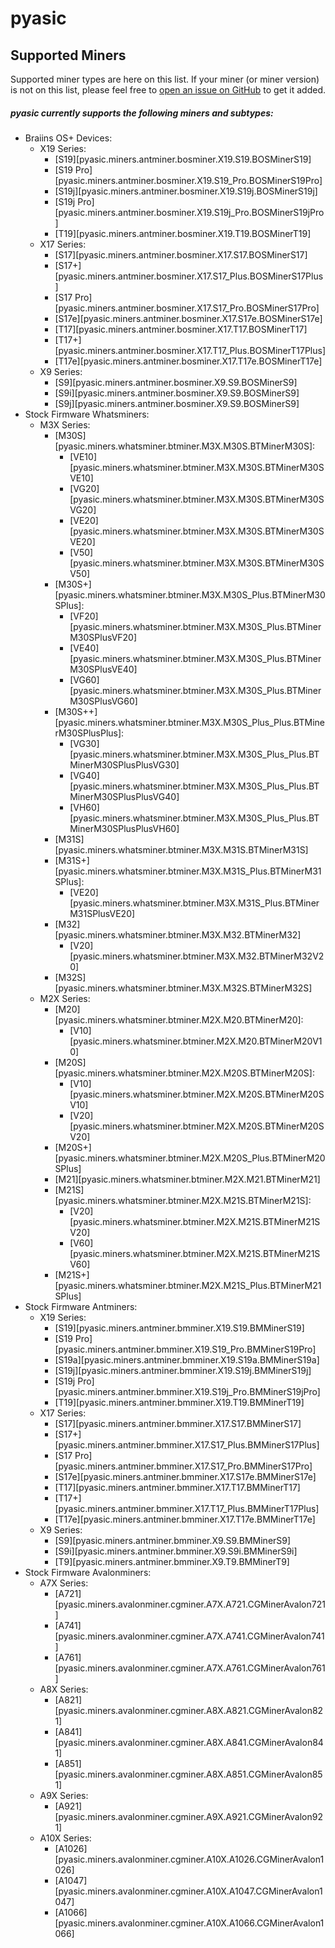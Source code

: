 # pyasic
## Supported Miners

Supported miner types are here on this list.  If your miner (or miner version) is not on this list, please feel free to [open an issue on GitHub](https://github.com/UpstreamData/pyasic/issues) to get it added.

##### pyasic currently supports the following miners and subtypes:
* Braiins OS+ Devices:
    * X19 Series:
        * [S19][pyasic.miners.antminer.bosminer.X19.S19.BOSMinerS19]
        * [S19 Pro][pyasic.miners.antminer.bosminer.X19.S19_Pro.BOSMinerS19Pro]
        * [S19j][pyasic.miners.antminer.bosminer.X19.S19j.BOSMinerS19j]
        * [S19j Pro][pyasic.miners.antminer.bosminer.X19.S19j_Pro.BOSMinerS19jPro]
        * [T19][pyasic.miners.antminer.bosminer.X19.T19.BOSMinerT19]
    * X17 Series:
        * [S17][pyasic.miners.antminer.bosminer.X17.S17.BOSMinerS17]
        * [S17+][pyasic.miners.antminer.bosminer.X17.S17_Plus.BOSMinerS17Plus]
        * [S17 Pro][pyasic.miners.antminer.bosminer.X17.S17_Pro.BOSMinerS17Pro]
        * [S17e][pyasic.miners.antminer.bosminer.X17.S17e.BOSMinerS17e]
        * [T17][pyasic.miners.antminer.bosminer.X17.T17.BOSMinerT17]
        * [T17+][pyasic.miners.antminer.bosminer.X17.T17_Plus.BOSMinerT17Plus]
        * [T17e][pyasic.miners.antminer.bosminer.X17.T17e.BOSMinerT17e]
    * X9 Series:
        * [S9][pyasic.miners.antminer.bosminer.X9.S9.BOSMinerS9]
        * [S9i][pyasic.miners.antminer.bosminer.X9.S9.BOSMinerS9]
        * [S9j][pyasic.miners.antminer.bosminer.X9.S9.BOSMinerS9]
* Stock Firmware Whatsminers:
    * M3X Series:
        * [M30S][pyasic.miners.whatsminer.btminer.M3X.M30S.BTMinerM30S]:
            * [VE10][pyasic.miners.whatsminer.btminer.M3X.M30S.BTMinerM30SVE10]
            * [VG20][pyasic.miners.whatsminer.btminer.M3X.M30S.BTMinerM30SVG20]
            * [VE20][pyasic.miners.whatsminer.btminer.M3X.M30S.BTMinerM30SVE20]
            * [V50][pyasic.miners.whatsminer.btminer.M3X.M30S.BTMinerM30SV50]
        * [M30S+][pyasic.miners.whatsminer.btminer.M3X.M30S_Plus.BTMinerM30SPlus]:
            * [VF20][pyasic.miners.whatsminer.btminer.M3X.M30S_Plus.BTMinerM30SPlusVF20]
            * [VE40][pyasic.miners.whatsminer.btminer.M3X.M30S_Plus.BTMinerM30SPlusVE40]
            * [VG60][pyasic.miners.whatsminer.btminer.M3X.M30S_Plus.BTMinerM30SPlusVG60]
        * [M30S++][pyasic.miners.whatsminer.btminer.M3X.M30S_Plus_Plus.BTMinerM30SPlusPlus]:
            * [VG30][pyasic.miners.whatsminer.btminer.M3X.M30S_Plus_Plus.BTMinerM30SPlusPlusVG30]
            * [VG40][pyasic.miners.whatsminer.btminer.M3X.M30S_Plus_Plus.BTMinerM30SPlusPlusVG40]
            * [VH60][pyasic.miners.whatsminer.btminer.M3X.M30S_Plus_Plus.BTMinerM30SPlusPlusVH60]
        * [M31S][pyasic.miners.whatsminer.btminer.M3X.M31S.BTMinerM31S]
        * [M31S+][pyasic.miners.whatsminer.btminer.M3X.M31S_Plus.BTMinerM31SPlus]:
            * [VE20][pyasic.miners.whatsminer.btminer.M3X.M31S_Plus.BTMinerM31SPlusVE20]
        * [M32][pyasic.miners.whatsminer.btminer.M3X.M32.BTMinerM32]
            * [V20][pyasic.miners.whatsminer.btminer.M3X.M32.BTMinerM32V20]
        * [M32S][pyasic.miners.whatsminer.btminer.M3X.M32S.BTMinerM32S]
    * M2X Series:
        * [M20][pyasic.miners.whatsminer.btminer.M2X.M20.BTMinerM20]:
            * [V10][pyasic.miners.whatsminer.btminer.M2X.M20.BTMinerM20V10]
        * [M20S][pyasic.miners.whatsminer.btminer.M2X.M20S.BTMinerM20S]:
            * [V10][pyasic.miners.whatsminer.btminer.M2X.M20S.BTMinerM20SV10]
            * [V20][pyasic.miners.whatsminer.btminer.M2X.M20S.BTMinerM20SV20]
        * [M20S+][pyasic.miners.whatsminer.btminer.M2X.M20S_Plus.BTMinerM20SPlus]
        * [M21][pyasic.miners.whatsminer.btminer.M2X.M21.BTMinerM21]
        * [M21S][pyasic.miners.whatsminer.btminer.M2X.M21S.BTMinerM21S]:
            * [V20][pyasic.miners.whatsminer.btminer.M2X.M21S.BTMinerM21SV20]
            * [V60][pyasic.miners.whatsminer.btminer.M2X.M21S.BTMinerM21SV60]
        * [M21S+][pyasic.miners.whatsminer.btminer.M2X.M21S_Plus.BTMinerM21SPlus]
* Stock Firmware Antminers:
    * X19 Series:
        * [S19][pyasic.miners.antminer.bmminer.X19.S19.BMMinerS19]
        * [S19 Pro][pyasic.miners.antminer.bmminer.X19.S19_Pro.BMMinerS19Pro]
        * [S19a][pyasic.miners.antminer.bmminer.X19.S19a.BMMinerS19a]
        * [S19j][pyasic.miners.antminer.bmminer.X19.S19j.BMMinerS19j]
        * [S19j Pro][pyasic.miners.antminer.bmminer.X19.S19j_Pro.BMMinerS19jPro]
        * [T19][pyasic.miners.antminer.bmminer.X19.T19.BMMinerT19]
    * X17 Series:
        * [S17][pyasic.miners.antminer.bmminer.X17.S17.BMMinerS17]
        * [S17+][pyasic.miners.antminer.bmminer.X17.S17_Plus.BMMinerS17Plus]
        * [S17 Pro][pyasic.miners.antminer.bmminer.X17.S17_Pro.BMMinerS17Pro]
        * [S17e][pyasic.miners.antminer.bmminer.X17.S17e.BMMinerS17e]
        * [T17][pyasic.miners.antminer.bmminer.X17.T17.BMMinerT17]
        * [T17+][pyasic.miners.antminer.bmminer.X17.T17_Plus.BMMinerT17Plus]
        * [T17e][pyasic.miners.antminer.bmminer.X17.T17e.BMMinerT17e]
    * X9 Series:
        * [S9][pyasic.miners.antminer.bmminer.X9.S9.BMMinerS9]
        * [S9i][pyasic.miners.antminer.bmminer.X9.S9i.BMMinerS9i]
        * [T9][pyasic.miners.antminer.bmminer.X9.T9.BMMinerT9]
* Stock Firmware Avalonminers:
    * A7X Series:
        * [A721][pyasic.miners.avalonminer.cgminer.A7X.A721.CGMinerAvalon721]
        * [A741][pyasic.miners.avalonminer.cgminer.A7X.A741.CGMinerAvalon741]
        * [A761][pyasic.miners.avalonminer.cgminer.A7X.A761.CGMinerAvalon761]
    * A8X Series:
        * [A821][pyasic.miners.avalonminer.cgminer.A8X.A821.CGMinerAvalon821]
        * [A841][pyasic.miners.avalonminer.cgminer.A8X.A841.CGMinerAvalon841]
        * [A851][pyasic.miners.avalonminer.cgminer.A8X.A851.CGMinerAvalon851]
    * A9X Series:
        * [A921][pyasic.miners.avalonminer.cgminer.A9X.A921.CGMinerAvalon921]
    * A10X Series:
        * [A1026][pyasic.miners.avalonminer.cgminer.A10X.A1026.CGMinerAvalon1026]
        * [A1047][pyasic.miners.avalonminer.cgminer.A10X.A1047.CGMinerAvalon1047]
        * [A1066][pyasic.miners.avalonminer.cgminer.A10X.A1066.CGMinerAvalon1066]
